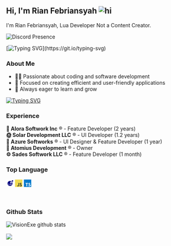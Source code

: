 ## Hi, I'm Rian Febriansyah <img src="https://user-images.githubusercontent.com/1303154/88677602-1635ba80-d120-11ea-84d8-d263ba5fc3c0.gif" width="28px" alt="hi">

I'm Rian Febriansyah, Lua Developer Not a Content Creator.

![Discord Presence](https://discord.c99.nl/widget/theme-3/1118453649727823974.png)

[![Typing SVG](https://readme-typing-svg.herokuapp.com?font=Inter&weight=500&size=25&pause=1000&color=7629F7&random=false&width=435&lines=Hello%2C+Im+Rian+Febriansyah!;LuaU+Developer;14+y.o+Developer;Nice+to+meet+You!)](https://git.io/typing-svg)

### About Me

- 🧑‍💻 Passionate about coding and software development
- 🎯 Focused on creating efficient and user-friendly applications
- 🌱 Always eager to learn and grow

[![Typing SVG](https://readme-typing-svg.demolab.com?font=Fira+Code&pause=1000&random=false&width=435&lines=My+Experience;Developer;UI+Designer;Feature+Developer)](https://git.io/typing-svg)<br/>

### Experience

**🚀 Alora Softwork Inc** ® - Feature Developer (2 years)  
**🌞 Solar Development LLC** ® - UI Developer (1.2 years)  
**🧪 Azure Softworks** ® - UI Designer & Feature Developer (1 year)  
**👑 Atomius Development** ® - Owner  
**⚙️ Sades Softwork LLC** ® - Feature Developer (1 month)  

### Top Language

<code><img height="20" src="https://raw.githubusercontent.com/github/explore/80688e429a7d4ef2fca1e82350fe8e3517d3494d/topics/lua/lua.png"></code>
<code><img height="20" src="https://raw.githubusercontent.com/github/explore/80688e429a7d4ef2fca1e82350fe8e3517d3494d/topics/javascript/javascript.png"></code>
<code><img height="20" src="https://raw.githubusercontent.com/github/explore/80688e429a7d4ef2fca1e82350fe8e3517d3494d/topics/typescript/typescript.png"></code>

<br />

### Github Stats

![VisionExe github stats](https://github-readme-stats.vercel.app/api?username=VisionExe&count_private=true&show_icons=true&theme=radical)

<a href="https://github.com/anuraghazra/github-readme-stats">
  <!-- Change the `github-readme-stats.anuraghazra1.vercel.app` to `github-readme-stats.vercel.app`  -->
  <img align="center" src="https://github-readme-stats.anuraghazra1.vercel.app/api/top-langs/?username=VisionExe&layout=compact&theme=radical" />
</a>

</details>
